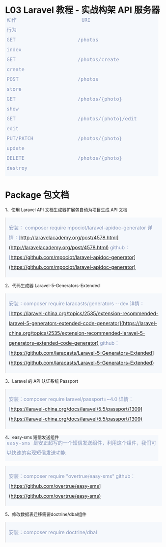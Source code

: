 <head>
    <title></title>
	<style>
		html{width:100%;}
		body{
			width:60%;
			margin: auto;
		    position: absolute;
		    top: 0;
		    left: 0;
		    right: 0;
		    bottom: 0;
		}
		blockquote,code,pre{
			width:97%;
			background:#F5F8FC;
			padding:1px 10px;
			color:#8796BB;
			font-size:16px;
			line-height:200%;
			margin-left:0px;
		}
		pre{
			padding:10px 5px;
			margin-top:-30px;
		}
	</style>
</head>

# L03 Laravel 教程 - 实战构架 API 服务器

    动作	    				URI	            				行为
    GET	   			 		/photos	            			index
    GET	    				/photos/create       			create
    POST             		/photos	            			store
    GET              		/photos/{photo}       			show
    GET	    				/photos/{photo}/edit			edit
    PUT/PATCH        		/photos/{photo}					update
    DELETE           		/photos/{photo}					destroy


# Package 包文档

1、使用 Laravel API 文档生成器扩展包自动为项目生成 API 文档

>安装： composer require mpociot/laravel-apidoc-generator
>详情：[http://laravelacademy.org/post/4578.html](http://laravelacademy.org/post/4578.html)
>github：[https://github.com/mpociot/laravel-apidoc-generator](https://github.com/mpociot/laravel-apidoc-generator)

2、代码生成器 Laravel-5-Generators-Extended

>安装：composer require laracasts/generators --dev
>详情：[https://laravel-china.org/topics/2535/extension-recommended-laravel-5-generators-extended-code-generator](https://laravel-china.org/topics/2535/extension-recommended-laravel-5-generators-extended-code-generator)
>github：[https://github.com/laracasts/Laravel-5-Generators-Extended](https://github.com/laracasts/Laravel-5-Generators-Extended)

3、Laravel 的 API 认证系统 Passport

>安装：composer require laravel/passport=~4.0
>详情：[https://laravel-china.org/docs/laravel/5.5/passport/1309](https://laravel-china.org/docs/laravel/5.5/passport/1309)

4、easy-sms 短信发送组件

    easy-sms 是安正超写的一个短信发送组件，利用这个组件，我们可以快速的实现短信发送功能

>安装：composer require "overtrue/easy-sms"
>github：[https://github.com/overtrue/easy-sms](https://github.com/overtrue/easy-sms)

5、修改数据表迁移需要doctrine/dbal组件

>安装：composer require doctrine/dbal